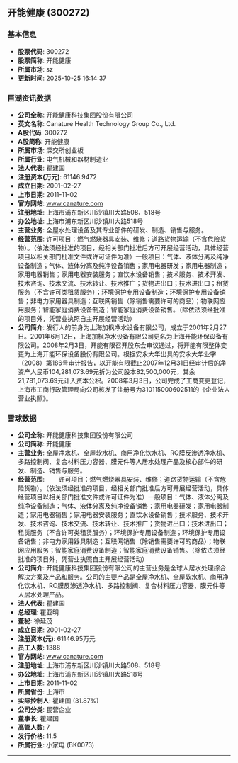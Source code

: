 ## 开能健康 (300272)

### 基本信息

- **股票代码**: 300272
- **股票简称**: 开能健康
- **所属市场**: sz
- **更新时间**: 2025-10-25 16:14:37

### 巨潮资讯数据

- **公司全称**: 开能健康科技集团股份有限公司
- **英文名称**: Canature Health Technology Group Co., Ltd.
- **A股代码**: 300272
- **A股简称**: 开能健康
- **所属市场**: 深交所创业板
- **所属行业**: 电气机械和器材制造业
- **法人代表**: 瞿建国
- **注册资本(万元)**: 61146.9472
- **成立日期**: 2001-02-27
- **上市日期**: 2011-11-02
- **官方网站**: www.canature.com
- **注册地址**: 上海市浦东新区川沙镇川大路508、518号
- **办公地址**: 上海市浦东新区川沙镇川大路518号
- **主营业务**: 全屋水处理设备及其专业部件的研发、制造、销售与服务。
- **经营范围**: 许可项目：燃气燃烧器具安装、维修；道路货物运输（不含危险货物）。（依法须经批准的项目，经相关部门批准后方可开展经营活动，具体经营项目以相关部门批准文件或许可证件为准）一般项目：气体、液体分离及纯净设备制造；气体、液体分离及纯净设备销售；家用电器研发；家用电器制造；家用电器销售；家用电器安装服务；直饮水设备销售；技术服务、技术开发、技术咨询、技术交流、技术转让、技术推广；货物进出口；技术进出口；租赁服务（不含许可类租赁服务）；环境保护专用设备制造；环境保护专用设备销售；非电力家用器具制造；互联网销售（除销售需要许可的商品）；物联网应用服务；智能家庭消费设备制造；智能家庭消费设备销售。（除依法须经批准的项目外，凭营业执照自主开展经营活动）
- **公司简介**: 发行人的前身为上海加枫净水设备有限公司，成立于2001年2月27日。2001年6月12日，上海加枫净水设备有限公司更名为上海开能环保设备有限公司。2008年2月3日，开能有限召开股东会审议通过，将开能有限整体变更为上海开能环保设备股份有限公司。根据安永大华出具的安永大华业字（2008）第186号审计报告，以开能有限截止2007年12月31日经审计后的净资产人民币104,281,073.69元折为公司股本82,500,000元，其余21,781,073.69元计入资本公积。2008年3月3日，公司完成了工商变更登记，上海市工商行政管理局向公司核发了注册号为310115000602511的《企业法人营业执照》。

### 雪球数据

- **公司全称**: 开能健康科技集团股份有限公司
- **公司简称**: 开能健康
- **主营业务**: 全屋净水机、全屋软水机、商用净化饮水机、RO膜反渗透净水机、多路控制阀、复合材料压力容器、膜元件等人居水处理产品及核心部件的研发、制造、销售与服务。
- **经营范围**: 　　许可项目：燃气燃烧器具安装、维修；道路货物运输（不含危险货物）。（依法须经批准的项目，经相关部门批准后方可开展经营活动，具体经营项目以相关部门批准文件或许可证件为准）一般项目：气体、液体分离及纯净设备制造；气体、液体分离及纯净设备销售；家用电器研发；家用电器制造；家用电器销售；家用电器安装服务；直饮水设备销售；技术服务、技术开发、技术咨询、技术交流、技术转让、技术推广；货物进出口；技术进出口；租赁服务（不含许可类租赁服务）；环境保护专用设备制造；环境保护专用设备销售；非电力家用器具制造；互联网销售（除销售需要许可的商品）；物联网应用服务；智能家庭消费设备制造；智能家庭消费设备销售。（除依法须经批准的项目外，凭营业执照自主开展经营活动）
- **公司简介**: 开能健康科技集团股份有限公司的主营业务是全球人居水处理综合解决方案及产品和服务。公司的主要产品是全屋净水机、全屋软水机、商用净化饮水机、RO膜反渗透净水机、多路控制阀、复合材料压力容器、膜元件等人居水处理产品。
- **法人代表**: 瞿建国
- **总经理**: 瞿亚明
- **董秘**: 徐延茂
- **成立日期**: 2001-02-27
- **注册资本(元)**: 61146.95万元
- **员工人数**: 1388
- **官方网站**: www.canature.com
- **注册地址**: 上海市浦东新区川沙镇川大路508、518号
- **办公地址**: 上海市浦东新区川沙镇川大路518号
- **上市日期**: 2011-11-02
- **所属省份**: 上海市
- **实际控制人**: 瞿建国 (31.87%)
- **公司分类**: 民营企业
- **董事长**: 瞿建国
- **高管人数**: 7
- **发行价格**: 11.5
- **所属行业**: 小家电 (BK0073)

---